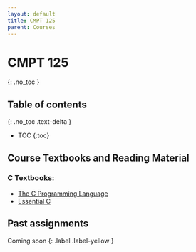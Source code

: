 ```yaml
---
layout: default
title: CMPT 125 
parent: Courses
---
```




# CMPT 125
{: .no_toc }


## Table of contents
{: .no_toc .text-delta }

- TOC
{:toc}



## Course Textbooks and Reading Material

### C Textbooks:

- [The C Programming Language](./courseresources/CMPT%20125/CMPT125%20Textbooks/TextbookC%20-%20The%20C%20Programming%20Language.pdf)
- [Essential C](./courseresources/CMPT%20125/CMPT125%20Textbooks/TextbookC%20-%20EssentialC.pdf)



## Past assignments

Coming soon
{: .label .label-yellow }